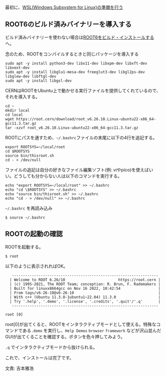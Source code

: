 最初に、[WSL(Windows Subsystem for Linux)の準備を行う](windows_wsl.md)

## ROOT6のビルド済みバイナリーを導入する

ビルド済みバイナリーを使わない場合は[ROOT6をビルド・インストールする](windows_wsl_build.md)へ。

念のため、ROOTをコンパイルするときと同じパッケージを導入する
```
sudo apt -y install python3-dev libx11-dev libxpm-dev libxft-dev libxext-dev
sudo apt -y install libglu1-mesa-dev freeglut3-dev libgl2ps-dev libglew-dev libftgl-dev
sudo apt -y install libgsl-dev
```

CERNはROOTをUbuntu上で動かせる実行ファイルを提供してくれているので、それを導入する。
```
cd ~
mkdir local
cd local
wget https://root.cern/download/root_v6.26.10.Linux-ubuntu22-x86_64-gcc11.3.tar.gz
tar -xzvf root_v6.26.10.Linux-ubuntu22-x86_64-gcc11.3.tar.gz
```

ROOTにパスを通すため、`~/.bashrc`ファイルの末尾に以下の4行を追記する。
```
export ROOTSYS=~/local/root
cd $ROOTSYS
source bin/thisroot.sh
cd - > /dev/null
```

ファイルの追記は自分の好きなファイル編集ソフト(例: viやpico)を使えばいい。どうしても分からない人は以下のコマンドを実行する。
```
echo "export ROOTSYS=~/local/root" >> ~/.bashrc
echo "cd \$ROOTSYS" >> ~/.bashrc 
echo "source bin/thisroot.sh" >> ~/.bashrc
echo "cd - > /dev/null" >> ~/.bashrc
```

`~/.bashrc` を再読み込み
```
$ source ~/.bashrc
```

## ROOTの起動の確認

ROOTを起動する。
```
$ root
```

以下のように表示されればOK。
```
   ------------------------------------------------------------------
  | Welcome to ROOT 6.26/10                        https://root.cern |
  | (c) 1995-2021, The ROOT Team; conception: R. Brun, F. Rademakers |
  | Built for linuxx8664gcc on Nov 16 2022, 10:42:54                 |
  | From tags/v6-26-10@v6-26-10                                      |
  | With c++ (Ubuntu 11.3.0-1ubuntu1~22.04) 11.3.0                   |
  | Try '.help', '.demo', '.license', '.credits', '.quit'/'.q'       |
   ------------------------------------------------------------------

root [0]
```

root[0]が出てくると、ROOTをインタラクティブモードとして使える。特殊なコマンドである`.demo` を実行し、`Help Demos` `browser` `framework` などが沢山並んだGUIが出てくることを確認する。ボタンを色々押してみよう。

`.q` でインタラクティブモードから抜けられる。

これで、インストールは完了です。

文責: 吉本雅浩
